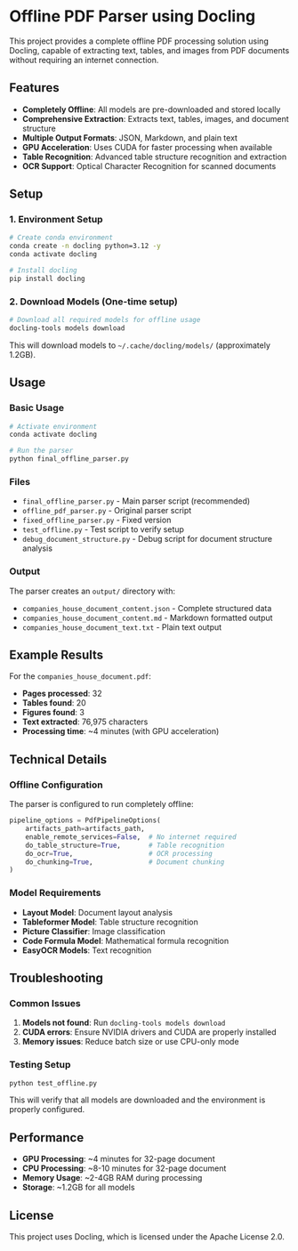 # Offline PDF Parser using Docling

This project provides a complete offline PDF processing solution using Docling, capable of extracting text, tables, and images from PDF documents without requiring an internet connection.

## Features

- **Completely Offline**: All models are pre-downloaded and stored locally
- **Comprehensive Extraction**: Extracts text, tables, images, and document structure
- **Multiple Output Formats**: JSON, Markdown, and plain text
- **GPU Acceleration**: Uses CUDA for faster processing when available
- **Table Recognition**: Advanced table structure recognition and extraction
- **OCR Support**: Optical Character Recognition for scanned documents

## Setup

### 1. Environment Setup

```bash
# Create conda environment
conda create -n docling python=3.12 -y
conda activate docling

# Install docling
pip install docling
```

### 2. Download Models (One-time setup)

```bash
# Download all required models for offline usage
docling-tools models download
```

This will download models to `~/.cache/docling/models/` (approximately 1.2GB).

## Usage

### Basic Usage

```bash
# Activate environment
conda activate docling

# Run the parser
python final_offline_parser.py
```

### Files

- `final_offline_parser.py` - Main parser script (recommended)
- `offline_pdf_parser.py` - Original parser script
- `fixed_offline_parser.py` - Fixed version
- `test_offline.py` - Test script to verify setup
- `debug_document_structure.py` - Debug script for document structure analysis

### Output

The parser creates an `output/` directory with:

- `companies_house_document_content.json` - Complete structured data
- `companies_house_document_content.md` - Markdown formatted output
- `companies_house_document_text.txt` - Plain text output

## Example Results

For the `companies_house_document.pdf`:

- **Pages processed**: 32
- **Tables found**: 20
- **Figures found**: 3
- **Text extracted**: 76,975 characters
- **Processing time**: ~4 minutes (with GPU acceleration)

## Technical Details

### Offline Configuration

The parser is configured to run completely offline:

```python
pipeline_options = PdfPipelineOptions(
    artifacts_path=artifacts_path,
    enable_remote_services=False,  # No internet required
    do_table_structure=True,       # Table recognition
    do_ocr=True,                   # OCR processing
    do_chunking=True,              # Document chunking
)
```

### Model Requirements

- **Layout Model**: Document layout analysis
- **Tableformer Model**: Table structure recognition
- **Picture Classifier**: Image classification
- **Code Formula Model**: Mathematical formula recognition
- **EasyOCR Models**: Text recognition

## Troubleshooting

### Common Issues

1. **Models not found**: Run `docling-tools models download`
2. **CUDA errors**: Ensure NVIDIA drivers and CUDA are properly installed
3. **Memory issues**: Reduce batch size or use CPU-only mode

### Testing Setup

```bash
python test_offline.py
```

This will verify that all models are downloaded and the environment is properly configured.

## Performance

- **GPU Processing**: ~4 minutes for 32-page document
- **CPU Processing**: ~8-10 minutes for 32-page document
- **Memory Usage**: ~2-4GB RAM during processing
- **Storage**: ~1.2GB for all models

## License

This project uses Docling, which is licensed under the Apache License 2.0.
